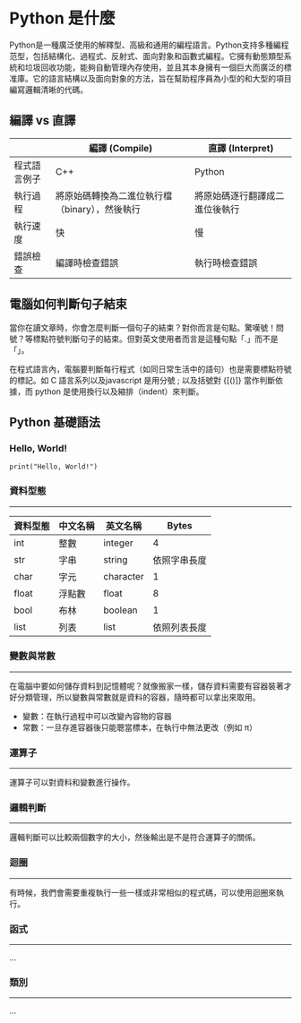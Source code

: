 **Python 是什麼**
================

Python是一種廣泛使用的解釋型、高級和通用的編程語言。Python支持多種編程范型，包括結構化、過程式、反射式、面向對象和函數式編程。它擁有動態類型系統和垃圾回收功能，能夠自動管理內存使用，並且其本身擁有一個巨大而廣泛的標准庫。它的語言結構以及面向對象的方法，旨在幫助程序員為小型的和大型的項目編寫邏輯清晰的代碼。

**編譯 vs 直譯**
----------------

|  | 編譯 (Compile) | 直譯 (Interpret) |
| --- | --- | --- |
| 程式語言例子 | C++ | Python |
| 執行過程 | 將原始碼轉換為二進位執行檔（binary），然後執行 | 將原始碼逐行翻譯成二進位後執行 |
| 執行速度 | 快 | 慢 |
| 錯誤檢查 | 編譯時檢查錯誤 | 執行時檢查錯誤 |

**電腦如何判斷句子結束**
----------------------------

當你在讀文章時，你會怎麼判斷一個句子的結束？對你而言是句點。驚嘆號！問號？等標點符號判斷句子的結束。但對英文使用者而言是這種句點「.」而不是「」。

在程式語言內，電腦要判斷每行程式（如同日常生活中的語句）也是需要標點符號的標記。如 C 語言系列以及javascript 是用分號 ; 以及括號對 {[()]} 當作判斷依據，而 python 是使用換行以及縮排（indent）來判斷。

**Python 基礎語法**
-------------------

### Hello, World!

```
print("Hello, World!")
```

### 資料型態
-------------

| 資料型態 | 中文名稱 | 英文名稱 | Bytes |
| --- | --- | --- | --- |
| int | 整數 | integer | 4 |
| str | 字串 | string | 依照字串長度 |
| char | 字元 | character | 1 |
| float | 浮點數 | float | 8 |
| bool | 布林 | boolean | 1 |
| list | 列表 | list | 依照列表長度 |

### 變數與常數
----------------

在電腦中要如何儲存資料到記憶體呢？就像搬家一樣，儲存資料需要有容器裝著才好分類管理，所以變數與常數就是資料的容器，隨時都可以拿出來取用。

* 變數：在執行過程中可以改變內容物的容器
* 常數：一旦存進容器後只能聰當標本，在執行中無法更改（例如 π）

### 運算子
------------

運算子可以對資料和變數進行操作。

### 邏輯判斷
-------------

邏輯判斷可以比較兩個數字的大小，然後輸出是不是符合運算子的關係。

### 迴圈
---------

有時候，我們會需要重複執行一些一樣或非常相似的程式碼，可以使用迴圈來執行。

### 函式
---------

...

### 類別
---------

...
